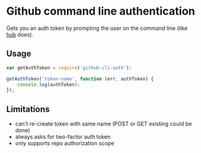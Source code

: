 # Github command line authentication

Gets you an auth token by prompting the user on the command line (like [hub](http://github.com/github/hub) does).

## Usage

```js
var getAuthToken = require('github-cli-auth');

getAuthToken('token-name', function (err, authToken) {
    console.log(authToken);
});
```

## Limitations

* can't re-create token with same name (POST or GET existing could be done)
* always asks for two-factor auth token
* only supports repo authorization scope
